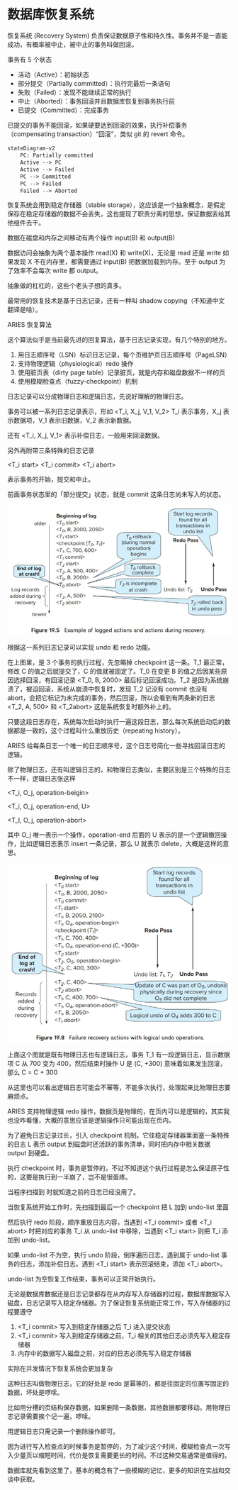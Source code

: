 # 数据库恢复系统

恢复系统 (Recovery System) 负责保证数据原子性和持久性。事务并不是一直能成功，有概率被中止，被中止的事务叫做回滚。

事务有 5 个状态

+ 活动（Active）：初始状态
+ 部分提交（Partially committed）：执行完最后一条语句
+ 失败（Failed）：发现不能继续正常的执行
+ 中止（Aborted）：事务回滚并且数据库恢复到事务执行前
+ 已提交（Committed）：完成事务

已提交的事务不能回滚，如果硬要达到回滚的效果，执行补偿事务（compensating transaction）“回滚”，类似 git 的 revert 命令。

```mermaid
stateDiagram-v2
    PC: Partially committed
    Active --> PC
    Active --> Failed
    PC --> Committed
    PC --> Failed
    Failed --> Aborted
```

恢复系统会用到稳定存储器（stable storage），这应该是一个抽象概念，是假定保存在稳定存储器的数据不会丢失，这也提现了职责分离的思想，保证数据丢给其他组件去干。

数据在磁盘和内存之间移动有两个操作 input(B) 和 output(B)

数据访问会抽象为两个基本操作 read(X) 和 write(X)，无论是 read 还是 write 如果发现 X 不在内存里，都需要通过 input(B) 把数据加载到内存。至于 output 为了效率不会每次 write 都 output。

抽象做的杠杠的，这些个老头子想的真多。

最常用的恢复技术是基于日志记录，还有一种叫 shadow copying（不知道中文翻译是啥）。

ARIES 恢复算法

这个算法似乎是当前最先进的回复算法，基于日志记录实现，有几个特别的地方。

1. 用日志顺序号（LSN）标识日志记录，每个页维护页日志顺序号（PageLSN）
2. 支持物理逻辑（physiological）redo 操作
3. 使用脏页表（dirty page table）记录脏页，就是内存和磁盘数据不一样的页
4. 使用模糊检查点（fuzzy-checkpoint）机制

日志记录可以分成物理日志和逻辑日志，先说好理解的物理日志。

事务可以被一系列日志记录表示，形如 <T_i, X_j, V_1, V_2> T_i 表示事务，X_j 表示数据项，V_1 表示旧数据，V_2 表示新数据。

还有 <T_i, X_j, V_1> 表示补偿日志，一般用来回滚数据。

另外再附带三条特殊的日志记录

<T_i start>
<T_i commit>
<T_i abort>

表示事务的开始，提交和中止。

前面事务状态里的「部分提交」状态，就是 commit 这条日志尚未写入的状态。

![](redo-undo-1.jpg)

根据这一系列日志记录可以实现 undo 和 redo 功能。

在上图里，是 3 个事务的执行过程，先忽略掉 checkpoint 这一条。T_1 最正常，修改 C 的值之后就提交了，C 的值就被固定了。T_0 在变更 B 的值之后因某些原因选择回滚，有回滚记录 <T_0, B, 2000> 最后标记回滚成功。T_2 是因为系统崩溃了，被迫回滚，系统从崩溃中恢复时，发现 T_2 记没有 commit 也没有 abort，会把它标记为未完成的事务，然后回滚，所以会看到有两条新的日志 <T_2, A, 500> 和 <T_2abort> 这是系统恢复时额外补上的。

只要这段日志存在，系统每次启动时执行一遍这段日志，那么每次系统启动后的数据都是一致的，这个过程叫什么重放历史（repeating history）。

ARIES 给每条日志一个唯一的日志顺序号，这个日志号简化一些寻找回滚日志的逻辑。

除了物理日志，还有叫逻辑日志的，和物理日志类似，主要区别是三个特殊的日志不一样，逻辑日志张这样

<T_i, O_j, operation-beigin>

<T_i, O_j, operation-end, U>

<T_I, O_j, operation-abort>

其中 O_j 唯一表示一个操作，operation-end 后面的 U 表示的是一个逻辑撤回操作，比如逻辑日志表示 insert 一条记录，那么 U 就表示 delete，大概是这样的意思。

![](recovery-1.jpg)

上面这个图就是既有物理日志也有逻辑日志，事务 T_1 有一段逻辑日志，显示数据项 C 从 700 变为 400，然后结束时操作 U 是 (C, +300) 意味着如果发生回滚，那么 C = C + 300

从这里也可以看出逻辑日志可能会不幂等，不能多次执行，处理起来比物理日志要麻烦点。

ARIES 支持物理逻辑 redo 操作，数据页是物理的，在页内可以是逻辑的，其实我也没咋看懂，大概的意思应该是逻辑操作只可能出现在页内。





为了避免日志记录过长，引入 checkpoint 机制。它往稳定存储器里面塞一条特殊的日志 <checkpoint L> L 表示 output 到磁盘时还活跃的事务清单，同时把内存中相关数据 output 到硬盘。

执行 checkpoint 时，事务是暂停的，不过不知道这个执行过程是怎么保证原子性的，这要是执行到一半崩了，岂不是很蛋疼。

当程序扫描到 <checkpoint L> 时就知道之前的日志已经没用了。

当恢复系统开始工作时，先扫描到最后一个 checkpoint 把 L 加到 undo-list 里面

然后执行 redo 阶段，顺序重放日志内容，当遇到 <T_i commit> 或者 <T_i abort> 时把对应的事务 T_i 从 undo-list 中移除，当遇到 <T_i start> 则把 T_i 添加到 undo-list。

如果 undo-list 不为空，执行 undo 阶段，倒序遍历日志，遇到属于 undo-list 事务的日志，添加补偿日志。遇到 <T_i start> 表示回滚结束，添加 <T_i abort>。

undo-list 为空恢复工作结束，事务可以正常开始执行。

无论是数据库数据还是日志记录都存在从内存写入存储器的过程，数据库数据写入磁盘，日志记录写入稳定存储器。为了保证恢复系统能正常工作，写入存储器的过程要遵守

1. <T_i commit> 写入到稳定存储器之后 T_i 进入提交状态
2. <T_i commit> 写入到稳定存储器之前，T_i 相关的其他日志必须先写入稳定存储器
3. 内存中的数据写入磁盘之前，对应的日志必须先写入稳定存储器

实际在并发情况下恢复系统会更加复杂

这种日志叫做物理日志，它的好处是 redo 是幂等的，都是往固定的位置写固定的数据，坏处是啰嗦。

比如用分槽的页结构保存数据，如果删除一条数据，其他数据都要移动。用物理日志记录需要挨个记一遍，啰嗦。

用逻辑日志只需记录一个删除操作即可。



因为进行写入检查点的时候事务是暂停的，为了减少这个时间，模糊检查点一次写入少量页以缩短时间，代价是恢复需要更长的时间。不过这种交易通常是值得的。







数据库就先看到这里了，基本的概念有了一些模糊的记忆，更多的知识在实战和交谈中获取。
